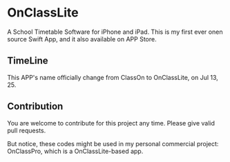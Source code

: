 # OnClassLite
A School Timetable Software for iPhone and iPad.
This is my first ever onen source Swift App, and it also available on APP Store.

## TimeLine
This APP's name officially change from ClassOn to OnClassLite, on Jul 13, 25.

## Contribution
You are welcome to contribute for this project any time. Please give valid pull requests.

But notice, these codes might be used in my personal commercial project: OnClassPro, which is a OnClassLite-based app.

